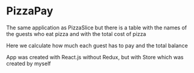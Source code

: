 # PizzaPay
The same application as PizzaSlice but there is a table with the names of the guests who eat pizza and with the total cost of pizza

Here we calculate how much each guest has to pay and the total balance

App was created with React.js without Redux, but with Store which was created by myself
